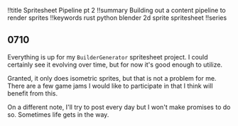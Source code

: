 !!title Spritesheet Pipeline pt 2
!!summary Building out a content pipeline to render sprites
!!keywords rust python blender 2d sprite spritesheet
!!series

## 0710

Everything is up for my `BuilderGenerator` spritesheet project. I could certainly see it evolving over time, but for now it's good enough to utilize.

Granted, it only does isometric sprites, but that is not a problem for me. There are a few game jams I would like to participate in that I think will benefit from this.

On a different note, I'll try to post every day but I won't make promises to do so. Sometimes life gets in the way.


